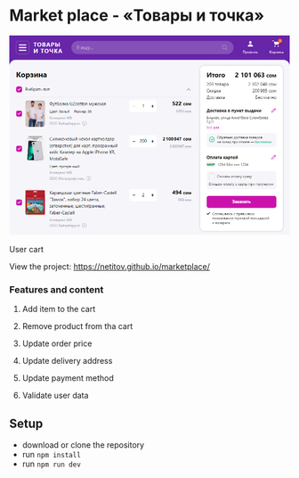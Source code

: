 # Market place - «Товары и точка»

![Project image](https://github.com/netitov/marketplace/blob/main/src/images/site-image.png)

User cart

View the project: <https://netitov.github.io/marketplace/>


### Features and content

1. Add item to the cart

2. Remove product from tha cart

3. Update order price

4. Update delivery address

5. Update payment method

6. Validate user data

## Setup

- download or clone the repository
- run ```npm install```
- run ```npm run dev```
